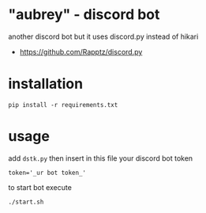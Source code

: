 # "aubrey" - discord bot
another discord bot but it uses discord.py instead of hikari

* https://github.com/Rapptz/discord.py

# installation
```
pip install -r requirements.txt
```

# usage
add `dstk.py` then insert in this file your discord bot token
```
token='_ur bot token_'
```
to start bot execute
```
./start.sh
```
